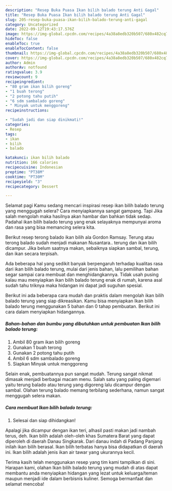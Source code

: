 ```yaml
---
description: "Resep Buka Puasa Ikan bilih balado terung Anti Gagal"
title: "Resep Buka Puasa Ikan bilih balado terung Anti Gagal"
slug: 205-resep-buka-puasa-ikan-bilih-balado-terung-anti-gagal
category: Uncategorized
date: 2022-09-12T19:43:17.576Z
image: https://img-global.cpcdn.com/recipes/4a38a8edb320b507/680x482cq70/ikan-bilih-balado-terung-foto-resep-utama.jpg
hideToc: false
enableToc: true
enableTocContent: false
thumbnail: https://img-global.cpcdn.com/recipes/4a38a8edb320b507/680x482cq70/ikan-bilih-balado-terung-foto-resep-utama.jpg
cover: https://img-global.cpcdn.com/recipes/4a38a8edb320b507/680x482cq70/ikan-bilih-balado-terung-foto-resep-utama.jpg
author: Admin
authorAv: notfound
ratingvalue: 3.9
reviewcount: 9
recipeingredient:
- "80 gram ikan bilih goreng"
- "1 buah terong"
- "2 potong tahu putih"
- "6 sdm sambalado goreng"
- " Minyak untuk menggoreng"
recipeinstructions:

- "Sudah jadi dan siap dinikmati!"
categories:
- Resep
tags:
- ikan
- bilih
- balado

katakunci: ikan bilih balado 
nutrition: 166 calories
recipecuisine: Indonesian
preptime: "PT38M"
cooktime: "PT30M"
recipeyield: "3"
recipecategory: Dessert

---
```



Selamat pagi Kamu sedang mencari inspirasi resep ikan bilih balado terung yang menggugah selera? Cara menyiapkannya sangat gampang. Tapi Jika salah mengolah maka hasilnya akan hambar dan bahkan tidak sedap. Padahal ikan bilih balado terung yang enak selayaknya mempunyai aroma dan rasa yang bisa memancing selera kita.


Berikut resep terong balado ikan bilih ala Gordon Ramsay. Terung atau terong balado sudah menjadi makanan Nusantara.. terung dan ikan bilih dicampur. Jika belum saatnya makan, sebaiknya siapkan sambal, terung, dan ikan secara terpisah.

Ada beberapa hal yang sedikit banyak berpengaruh terhadap kualitas rasa dari ikan bilih balado terung, mulai dari jenis bahan, lalu pemilihan bahan segar sampai cara membuat dan menghidangkannya. Tidak usah pusing kalau mau menyiapkan ikan bilih balado terung enak di rumah, karena asal sudah tahu triknya maka hidangan ini dapat jadi suguhan spesial.


Berikut ini ada beberapa cara mudah dan praktis dalam mengolah ikan bilih balado terung yang siap dikreasikan. Kamu bisa menyiapkan Ikan bilih balado terung menggunakan 5 bahan dan 0 tahap pembuatan. Berikut ini cara dalam menyiapkan hidangannya.

<!--inarticleads1-->

##### Bahan-bahan dan bumbu yang dibutuhkan untuk pembuatan Ikan bilih balado terung:

1. Ambil 80 gram ikan bilih goreng
1. Gunakan 1 buah terong
1. Gunakan 2 potong tahu putih
1. Ambil 6 sdm sambalado goreng
1. Siapkan  Minyak untuk menggoreng


Selain enak, pembuatannya pun sangat mudah. Terung sangat nikmat dimasak menjadi berbagai macam menu. Salah satu yang paling digemari yaitu terung balado atau terung yang digoreng lalu dicampur dengan sambal. Olahan terung balado memang terbilang sederhana, namun sangat menggugah selera makan. 

<!--inarticleads2-->

##### Cara membuat Ikan bilih balado terung:


1. Selesai dan siap dihidangkan!

Apalagi jika dicampur dengan ikan teri, alhasil pasti makan jadi nambah terus, deh. Ikan bilih adalah oleh-oleh khas Sumatera Barat yang dapat diperoleh di daerah Danau Singkarak. Dari danau indah di Padang Panjang inilah ikan bilih berasal. Ikan bilih terbatas hanya bisa didapatkan di daerah ini. Ikan bilih adalah jenis ikan air tawar yang ukurannya kecil. 

Terima kasih telah menggunakan resep yang tim kami tampilkan di sini. Harapan kami, olahan Ikan bilih balado terung yang mudah di atas dapat membantu anda menyiapkan hidangan yang lezat untuk keluarga/teman maupun menjadi ide dalam berbisnis kuliner. Semoga bermanfaat dan selamat mencoba!
